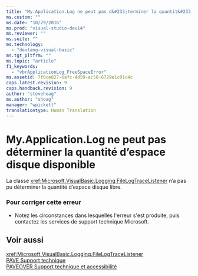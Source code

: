 ```yaml
---
title: "My.Application.Log ne peut pas d&#233;terminer la quantit&#233; d’espace disque disponible | Microsoft Docs"
ms.custom: ""
ms.date: "10/29/2016"
ms.prod: "visual-studio-dev14"
ms.reviewer: ""
ms.suite: ""
ms.technology: 
  - "devlang-visual-basic"
ms.tgt_pltfrm: ""
ms.topic: "article"
f1_keywords: 
  - "vbrApplicationLog_FreeSpaceError"
ms.assetid: 7f0ce827-6afc-4d59-ac58-6729e1c01c4c
caps.latest.revision: 9
caps.handback.revision: 9
author: "stevehoag"
ms.author: "shoag"
manager: "wpickett"
translationtype: Human Translation
---
```

# My.Application.Log ne peut pas d&#233;terminer la quantit&#233; d’espace disque disponible
La classe <xref:Microsoft.VisualBasic.Logging.FileLogTraceListener> n’a pas pu déterminer la quantité d’espace disque libre.  
  
### Pour corriger cette erreur  
  
-   Notez les circonstances dans lesquelles l'erreur s'est produite, puis contactez les services de support technique Microsoft.  
  
## Voir aussi  
 <xref:Microsoft.VisualBasic.Logging.FileLogTraceListener>   
 [PAVE Support technique](http://msdn.microsoft.com/fr-fr/77e75b8b-817d-45bf-9c38-458930d873b4)   
 [PAVEOVER Support technique et accessibilité](http://msdn.microsoft.com/fr-fr/14e1d293-7b6d-40a6-bf3e-a92f8ee6c88c)